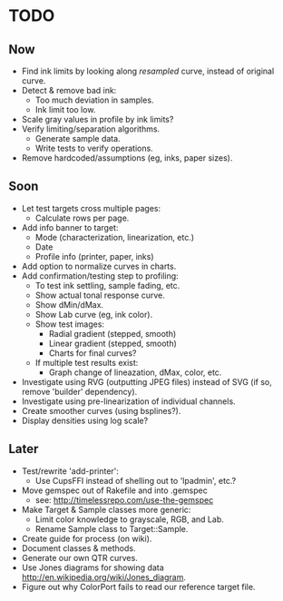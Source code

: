 # TODO


## Now

- Find ink limits by looking along *resampled* curve, instead of original curve.
- Detect & remove bad ink:
  - Too much deviation in samples.
  - Ink limit too low.
- Scale gray values in profile by ink limits?
- Verify limiting/separation algorithms.
  - Generate sample data.
  - Write tests to verify operations.
- Remove hardcoded/assumptions (eg, inks, paper sizes).


## Soon

- Let test targets cross multiple pages:
  - Calculate rows per page.
- Add info banner to target:
  - Mode (characterization, linearization, etc.)
  - Date
  - Profile info (printer, paper, inks)
- Add option to normalize curves in charts.
- Add confirmation/testing step to profiling:
  - To test ink settling, sample fading, etc.
  - Show actual tonal response curve.
  - Show dMin/dMax.
  - Show Lab curve (eg, ink color).
  - Show test images:
    - Radial gradient (stepped, smooth)
    - Linear gradient (stepped, smooth)
    - Charts for final curves?
  - If multiple test results exist:
    - Graph change of lineazation, dMax, color, etc.
- Investigate using RVG (outputting JPEG files) instead of SVG (if so, remove 'builder' dependency).
- Investigate using pre-linearization of individual channels.
- Create smoother curves (using bsplines?).
- Display densities using log scale?


## Later

- Test/rewrite 'add-printer':
  - Use CupsFFI instead of shelling out to 'lpadmin', etc.?
- Move gemspec out of Rakefile and into .gemspec
  - see: http://timelessrepo.com/use-the-gemspec
- Make Target & Sample classes more generic:
  - Limit color knowledge to grayscale, RGB, and Lab.
  - Rename Sample class to Target::Sample.
- Create guide for process (on wiki).
- Document classes & methods.
- Generate our own QTR curves.
- Use Jones diagrams for showing data <http://en.wikipedia.org/wiki/Jones_diagram>.
- Figure out why ColorPort fails to read our reference target file.
